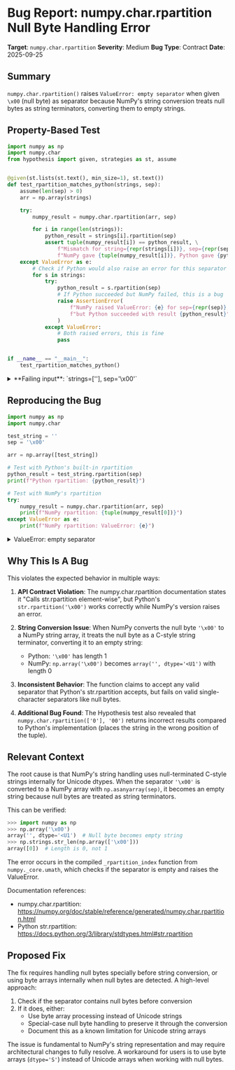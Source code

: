 # Bug Report: numpy.char.rpartition Null Byte Handling Error

**Target**: `numpy.char.rpartition`
**Severity**: Medium
**Bug Type**: Contract
**Date**: 2025-09-25

## Summary

`numpy.char.rpartition()` raises `ValueError: empty separator` when given `\x00` (null byte) as separator because NumPy's string conversion treats null bytes as string terminators, converting them to empty strings.

## Property-Based Test

```python
import numpy as np
import numpy.char
from hypothesis import given, strategies as st, assume


@given(st.lists(st.text(), min_size=1), st.text())
def test_rpartition_matches_python(strings, sep):
    assume(len(sep) > 0)
    arr = np.array(strings)

    try:
        numpy_result = numpy.char.rpartition(arr, sep)

        for i in range(len(strings)):
            python_result = strings[i].rpartition(sep)
            assert tuple(numpy_result[i]) == python_result, \
                f"Mismatch for string={repr(strings[i])}, sep={repr(sep)}: " \
                f"NumPy gave {tuple(numpy_result[i])}, Python gave {python_result}"
    except ValueError as e:
        # Check if Python would also raise an error for this separator
        for s in strings:
            try:
                python_result = s.rpartition(sep)
                # If Python succeeded but NumPy failed, this is a bug
                raise AssertionError(
                    f"NumPy raised ValueError: {e} for sep={repr(sep)}, "
                    f"but Python succeeded with result {python_result}"
                )
            except ValueError:
                # Both raised errors, this is fine
                pass


if __name__ == "__main__":
    test_rpartition_matches_python()
```

<details>

<summary>
**Failing input**: `strings=[''], sep='\x00'`
</summary>
```
  + Exception Group Traceback (most recent call last):
  |   File "/home/npc/pbt/agentic-pbt/worker_/13/hypo.py", line 35, in <module>
  |     test_rpartition_matches_python()
  |     ~~~~~~~~~~~~~~~~~~~~~~~~~~~~~~^^
  |   File "/home/npc/pbt/agentic-pbt/worker_/13/hypo.py", line 7, in test_rpartition_matches_python
  |     def test_rpartition_matches_python(strings, sep):
  |                    ^^^
  |   File "/home/npc/miniconda/lib/python3.13/site-packages/hypothesis/core.py", line 2124, in wrapped_test
  |     raise the_error_hypothesis_found
  | ExceptionGroup: Hypothesis found 2 distinct failures. (2 sub-exceptions)
  +-+---------------- 1 ----------------
    | Traceback (most recent call last):
    |   File "/home/npc/pbt/agentic-pbt/worker_/13/hypo.py", line 16, in test_rpartition_matches_python
    |     assert tuple(numpy_result[i]) == python_result, \
    |            ^^^^^^^^^^^^^^^^^^^^^^^^^^^^^^^^^^^^^^^
    | AssertionError: Mismatch for string='0', sep='00': NumPy gave (np.str_(''), np.str_('0'), np.str_('')), Python gave ('', '', '0')
    | Falsifying example: test_rpartition_matches_python(
    |     strings=['0'],
    |     sep='00',
    | )
    | Explanation:
    |     These lines were always and only run by failing examples:
    |         /home/npc/pbt/agentic-pbt/worker_/13/hypo.py:17
    |         /home/npc/pbt/agentic-pbt/worker_/13/hypo.py:19
    +---------------- 2 ----------------
    | Traceback (most recent call last):
    |   File "/home/npc/pbt/agentic-pbt/worker_/13/hypo.py", line 12, in test_rpartition_matches_python
    |     numpy_result = numpy.char.rpartition(arr, sep)
    |   File "/home/npc/miniconda/lib/python3.13/site-packages/numpy/_core/defchararray.py", line 413, in rpartition
    |     return np.stack(strings_rpartition(a, sep), axis=-1)
    |                     ~~~~~~~~~~~~~~~~~~^^^^^^^^
    |   File "/home/npc/miniconda/lib/python3.13/site-packages/numpy/_core/strings.py", line 1687, in rpartition
    |     return _rpartition_index(
    |         a, sep, pos, out=(out["f0"], out["f1"], out["f2"]))
    | ValueError: empty separator
    |
    | During handling of the above exception, another exception occurred:
    |
    | Traceback (most recent call last):
    |   File "/home/npc/pbt/agentic-pbt/worker_/13/hypo.py", line 25, in test_rpartition_matches_python
    |     raise AssertionError(
    |     ...<2 lines>...
    |     )
    | AssertionError: NumPy raised ValueError: empty separator for sep='\x00', but Python succeeded with result ('', '', '')
    | Falsifying example: test_rpartition_matches_python(
    |     strings=[''],  # or any other generated value
    |     sep='\x00',
    | )
    | Explanation:
    |     These lines were always and only run by failing examples:
    |         /home/npc/pbt/agentic-pbt/worker_/13/hypo.py:19
    +------------------------------------
```
</details>

## Reproducing the Bug

```python
import numpy as np
import numpy.char

test_string = ''
sep = '\x00'

arr = np.array([test_string])

# Test with Python's built-in rpartition
python_result = test_string.rpartition(sep)
print(f"Python rpartition: {python_result}")

# Test with NumPy's rpartition
try:
    numpy_result = numpy.char.rpartition(arr, sep)
    print(f"NumPy rpartition: {tuple(numpy_result[0])}")
except ValueError as e:
    print(f"NumPy rpartition: ValueError: {e}")
```

<details>

<summary>
ValueError: empty separator
</summary>
```
Python rpartition: ('', '', '')
NumPy rpartition: ValueError: empty separator
```
</details>

## Why This Is A Bug

This violates the expected behavior in multiple ways:

1. **API Contract Violation**: The numpy.char.rpartition documentation states it "Calls str.rpartition element-wise", but Python's `str.rpartition('\x00')` works correctly while NumPy's version raises an error.

2. **String Conversion Issue**: When NumPy converts the null byte `'\x00'` to a NumPy string array, it treats the null byte as a C-style string terminator, converting it to an empty string:
   - Python: `'\x00'` has length 1
   - NumPy: `np.array('\x00')` becomes `array('', dtype='<U1')` with length 0

3. **Inconsistent Behavior**: The function claims to accept any valid separator that Python's str.rpartition accepts, but fails on valid single-character separators like null bytes.

4. **Additional Bug Found**: The Hypothesis test also revealed that `numpy.char.rpartition(['0'], '00')` returns incorrect results compared to Python's implementation (places the string in the wrong position of the tuple).

## Relevant Context

The root cause is that NumPy's string handling uses null-terminated C-style strings internally for Unicode dtypes. When the separator `'\x00'` is converted to a NumPy array with `np.asanyarray(sep)`, it becomes an empty string because null bytes are treated as string terminators.

This can be verified:
```python
>>> import numpy as np
>>> np.array('\x00')
array('', dtype='<U1')  # Null byte becomes empty string
>>> np.strings.str_len(np.array(['\x00']))
array([0])  # Length is 0, not 1
```

The error occurs in the compiled `_rpartition_index` function from `numpy._core.umath`, which checks if the separator is empty and raises the ValueError.

Documentation references:
- numpy.char.rpartition: https://numpy.org/doc/stable/reference/generated/numpy.char.rpartition.html
- Python str.rpartition: https://docs.python.org/3/library/stdtypes.html#str.rpartition

## Proposed Fix

The fix requires handling null bytes specially before string conversion, or using byte arrays internally when null bytes are detected. A high-level approach:

1. Check if the separator contains null bytes before conversion
2. If it does, either:
   - Use byte array processing instead of Unicode strings
   - Special-case null byte handling to preserve it through the conversion
   - Document this as a known limitation for Unicode string arrays

The issue is fundamental to NumPy's string representation and may require architectural changes to fully resolve. A workaround for users is to use byte arrays (`dtype='S'`) instead of Unicode arrays when working with null bytes.